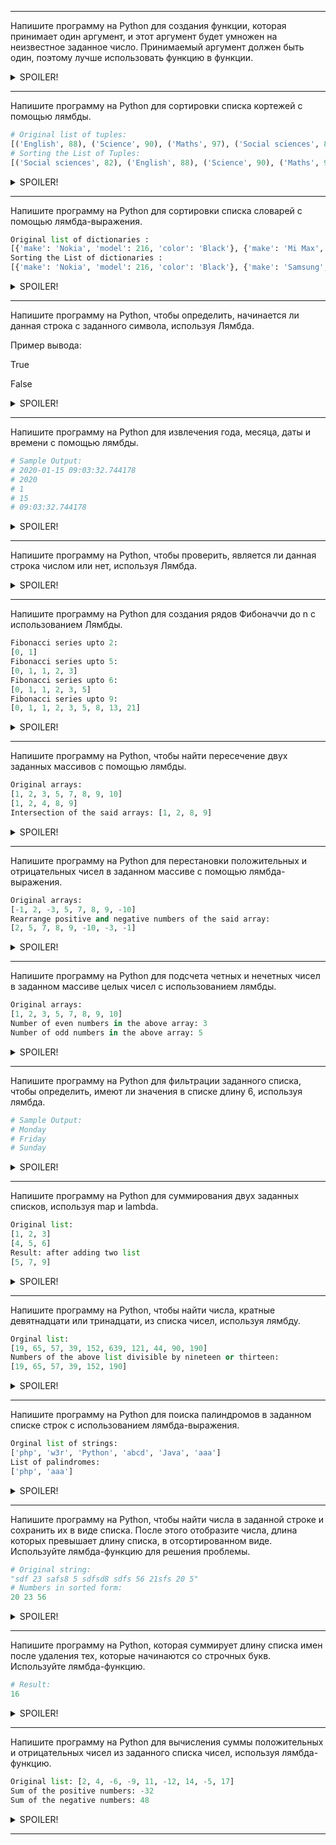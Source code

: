 ___
Напишите программу на Python для создания функции, которая принимает один аргумент, и этот аргумент будет умножен на неизвестное заданное число.
Принимаемый аргумент должен быть один, поэтому лучше использовать функцию в функции.

<details>
<summary>SPOILER! </summary>

```python
def func_compute(n):
    return lambda x : x * n
result = func_compute(3)
print(result(15))

```

</details>

___
Напишите программу на Python для сортировки списка кортежей с помощью лямбды.

```python
# Original list of tuples:
[('English', 88), ('Science', 90), ('Maths', 97), ('Social sciences', 82)]
# Sorting the List of Tuples:
[('Social sciences', 82), ('English', 88), ('Science', 90), ('Maths', 97)]

```
<details>
<summary>SPOILER! </summary>

```python
def sort_list(my_list):
    for i in range(len(my_list) - 1):
        for j in range(i + 1, len(my_list)):
            cur_val = my_list[i]
            next_val = my_list[j]
            if cur_val[1] > next_val[1]:
                temp = my_list[i]
                my_list[i] = my_list[j]
                my_list[j] = temp
    return my_list

def sort_tuple_in_list(sour_list):
    list_num = list(map(lambda num: num[1], sour_list))
    list_sub = list(map(lambda num: num[0], sour_list))
    list_sub2 = [list_sub[list_num.index(sorted(list_num)[i])] for i in range(len(list_sub))]
    return list(zip(list_sub2, sorted(list_num)))

tuple_1 = [('English', 88), ('Science', 90), ('Maths', 97), ('Social sciences', 82)]
print(sort_tuple_in_list(tuple_1))
print(datetime.datetime.today())

subject_marks = [('English', 88), ('Science', 90), ('Maths', 97), ('Social sciences', 82)]
subject_marks.sort(key = lambda x: x[1])
print(subject_marks)

```

</details>

___
Напишите программу на Python для сортировки списка словарей с помощью лямбда-выражения.

```python
Original list of dictionaries :
[{'make': 'Nokia', 'model': 216, 'color': 'Black'}, {'make': 'Mi Max', 'model': '2', 'color': 'Gold'}, {'make': 'Samsung', 'model': 7, 'color': 'Blue'}]
Sorting the List of dictionaries :
[{'make': 'Nokia', 'model': 216, 'color': 'Black'}, {'make': 'Samsung', 'model': 7, 'color': 'Blue'}, {'make': 'Mi Max', 'model': '2', 'color': 'Gold'}]
```

<details>
<summary>SPOILER! </summary>

```python
list_dict = [{'make': 'Nokia', 'model': 216, 'color': 'Black'},
             {'make': 'Samsung', 'model': 7, 'color': 'Blue'},
             {'make': 'Mi Max', 'model': 2, 'color': 'Gold'}]

list_dict.sort(key = lambda x: x['make'])
print(list_dict)


Write a Python program to filter a list of integers using Lambda.
Original list of integers:
[1, 2, 3, 4, 5, 6, 7, 8, 9, 10]
Even numbers from the said list:
[2, 4, 6, 8, 10]
Odd numbers from the said list:
[1, 3, 5, 7, 9]

list_num = [1, 2, 3, 4, 5, 6, 7, 8, 9, 10]
print(list(filter(lambda x: x % 2 == 0, list_num)))
print(list(filter(lambda x: x % 2 != 0, list_num)))
print([i for i in list_num if i % 2 == 0])
print([i for i in list_num if i % 2 != 0])
```
</details>

___
Напишите программу на Python, чтобы определить, начинается ли данная строка с заданного символа, используя Лямбда.

Пример вывода:

True

False

<details>
<summary>SPOILER! </summary>

```python
starts_with = lambda x: True if x.startswith('P') else False
print(starts_with('Python'))
starts_with = lambda x: True if x.startswith('P') else False
print(starts_with('Java'))
```
</details>

___
Напишите программу на Python для извлечения года, месяца, даты и времени с помощью лямбды.

```python
# Sample Output:
# 2020-01-15 09:03:32.744178
# 2020
# 1
# 15
# 09:03:32.744178
```
<details>
<summary>SPOILER! </summary>

```python
import datetime
now = datetime.datetime.now()
print(now)
year = lambda x: x.year
month = lambda x: x.month
day = lambda x: x.day
t = lambda x: x.time()
print(year(now))
print(month(now))
print(day(now))
print(t(now))
```

</details>

___
Напишите программу на Python, чтобы проверить, является ли данная строка числом или нет, используя Лямбда.

<details>
<summary>SPOILER! </summary>

```python
is_num = lambda q: q.replace('.','',1).isdigit()
print(is_num('26587'))
print(is_num('4.2365'))
print(is_num('-12547'))
print(is_num('00'))
print(is_num('A001'))
print(is_num('001'))
print("\nPrint checking numbers:")
is_num1 = lambda r: is_num(r[1:]) if r[0]=='-' else is_num(r)
print(is_num1('-16.4'))
print(is_num1('-24587.11'))
```

</details>

___
Напишите программу на Python для создания рядов Фибоначчи до n с использованием Лямбды.
```python
Fibonacci series upto 2:
[0, 1]
Fibonacci series upto 5:
[0, 1, 1, 2, 3]
Fibonacci series upto 6:
[0, 1, 1, 2, 3, 5]
Fibonacci series upto 9:
[0, 1, 1, 2, 3, 5, 8, 13, 21]
```
<details>
<summary>SPOILER! </summary>

```python
def fibo_func(num):
    if num == 2:
        return 1
    if num <= 1:
        return 0
    return fibo_func(num - 1) + fibo_func(num - 2)

# 1
fibo_list_lambda_1 = lambda len: [fibo_func(i) for i in range(1, len + 1)]
print(fibo_list_lambda_1(9))
# 2
fibo_list_lambda_2 = lambda len: list(map(fibo_func, range(1, len + 1)))
print(fibo_list_lambda_2(9))
# 3
range_list = lambda len: [i for i in range(1, len + 1)]
fibo_list_lambda_3 = lambda len: [fibo_func(i) for i in range_list(len)]
print(fibo_list_lambda_3(9))

fibo_list_lambda_4 = lambda len: list(map(fibo_func, range_list(len)))
print(fibo_list_lambda_4(9))

# 4
from functools import reduce
 
fib_series = lambda n: reduce(lambda x, _: x+[x[-1]+x[-2]], range(n-2), [0, 1])
 
print("Fibonacci series upto 2:")
print(fib_series(2))
print("\nFibonacci series upto 5:")
print(fib_series(5))
print("\nFibonacci series upto 6:")
print(fib_series(6))
print("\nFibonacci series upto 9:")
print(fib_series(9))
```
</details>

___
Напишите программу на Python, чтобы найти пересечение двух заданных массивов с помощью лямбды.
```python
Original arrays:
[1, 2, 3, 5, 7, 8, 9, 10]
[1, 2, 4, 8, 9]
Intersection of the said arrays: [1, 2, 8, 9]
```
<details>
<summary>SPOILER! </summary>

```python
list_1 = [1, 2, 3, 5, 7, 8, 9, 10]
list_2 = [1, 2, 4, 8, 9]
list_intersec_lambda = lambda x, y: list(set(x).intersection(set(y)))
print(list_intersec_lambda(list_1, list_2))
```
</details>

___
Напишите программу на Python для перестановки положительных и отрицательных чисел в заданном массиве с помощью лямбда-выражения.
```python
Original arrays:
[-1, 2, -3, 5, 7, 8, 9, -10]
Rearrange positive and negative numbers of the said array:
[2, 5, 7, 8, 9, -10, -3, -1]
```
<details>
<summary>SPOILER! </summary>

```python
my_list = [-1, 2, -3, 5, 7, 8, 9, -10]
positive_list = lambda array: sorted(list(filter(lambda num: num >= 0, array)))
negative_list = lambda array: sorted(list(filter(lambda num: num < 0, array)), reverse=False)
my_list = positive_list(my_list) + negative_list(my_list)
print(my_list)

array_nums = [-1, 2, -3, 5, 7, 8, 9, -10]
result = sorted(array_nums, key = lambda i: 0 if i == 0 else -1 / i)
print(result)
```

</details>

___
Напишите программу на Python для подсчета четных и нечетных чисел в заданном массиве целых чисел с использованием лямбды.
```python
Original arrays:
[1, 2, 3, 5, 7, 8, 9, 10]
Number of even numbers in the above array: 3
Number of odd numbers in the above array: 5
```
<details>
<summary>SPOILER! </summary>

```python
list_nums = [1, 2, 3, 5, 7, 8, 9, 10]
even_nums = lambda array: len(list(filter(lambda even: even % 2 == 0, array)))
print(even_nums(list_nums))
print(len(list_nums) - even_nums(list_nums))
```

</details>

___
Напишите программу на Python для фильтрации заданного списка, чтобы определить, имеют ли значения в списке длину 6, используя лямбда.
```python
# Sample Output:
# Monday
# Friday
# Sunday
```
<details>
<summary>SPOILER! </summary>

```python
days_list = ['Monday', 'Tuesday', 'Wednesday', 'Thursday', 'Friday', 'Saturday', 'Sunday']
list_filter_1 = lambda l: list(filter(lambda val: len(val) <= l, days_list))
list_filter_2 = lambda l: [i for i in days_list if len(i) <= l]
print(*list_filter_1(7))
print(*list_filter_2(6))
```

</details>

___
Напишите программу на Python для суммирования двух заданных списков, используя map и lambda.
```python
Original list:
[1, 2, 3]
[4, 5, 6]
Result: after adding two list
[5, 7, 9]
```
<details>
<summary>SPOILER! </summary>

```python
def summ_lists(l_1, l_2):
    return l_1 + l_2

list_1 = [1, 2, 3]
list_2 = [4, 5, 6]
list_3 = list(map(summ_lists, list_1, list_2))
list_4 = list(map(lambda a, b: a + b, list_1, list_2))
print(list_3)
print(list_4)
```

</details>

___
Напишите программу на Python, чтобы найти числа, кратные девятнадцати или тринадцати, из списка чисел, используя лямбду.
```python
Orginal list:
[19, 65, 57, 39, 152, 639, 121, 44, 90, 190]
Numbers of the above list divisible by nineteen or thirteen:
[19, 65, 57, 39, 152, 190]
```
<details>
<summary>SPOILER! </summary>

```python
origin_list = [19, 65, 57, 39, 152, 639, 121, 44, 90, 190]
modif_list_1 = lambda array: [i for i in array if i % 13 == 0 or i % 19 == 0]
print(modif_list_1(origin_list))
modif_list_2 = list(filter(lambda x: (x % 13 == 0 or x % 19 == 0), origin_list))
print(modif_list_2)
```

</details>

___
Напишите программу на Python для поиска палиндромов в заданном списке строк с использованием лямбда-выражения.
```python
Orginal list of strings:
['php', 'w3r', 'Python', 'abcd', 'Java', 'aaa']
List of palindromes:
['php', 'aaa']
```
<details>
<summary>SPOILER! </summary>

```python
origin_list = ['php', 'w3r', 'Python', 'abcd', 'Java', 'aaa', 'phhp']
modif_list = list(filter(lambda val: val[:len(val)//2] == (val[len(val)//2 + 1:] if len(val) % 2 != 0 else val[len(val)//2:]), origin_list))
print(modif_list)

texts = ["php", "w3r", "Python", "abcd", "Java", "aaa"]
result = list(filter(lambda x: (x == "".join(reversed(x))), texts)) 
print(result)
```

</details>

___
Напишите программу на Python, чтобы найти числа в заданной строке и сохранить их в виде списка.
После этого отобразите числа, длина которых превышает длину списка, в отсортированном виде.
Используйте лямбда-функцию для решения проблемы.
```python
# Original string:
"sdf 23 safs8 5 sdfsd8 sdfs 56 21sfs 20 5"
# Numbers in sorted form:
20 23 56
```
<details>
<summary>SPOILER! </summary>

```python
origin_str = "sdf 23 safs8 5 sdfsd8 sdfs 56 21sfs 20 5"
num_list = list(filter(lambda val: val.isdigit(), origin_str.split(" ")))
print(*sorted(list(filter(lambda val: int(val) > len(num_list), num_list))))
```

</details>

___
Напишите программу на Python, которая суммирует длину списка имен после удаления
тех, которые начинаются со строчных букв. Используйте лямбда-функцию.
```python
# Result:
16
```
<details>
<summary>SPOILER! </summary>

```python
sample_names = ['sally', 'Dylan', 'rebecca', 'Diana', 'Joanne', 'keith']
filter_name_1 = list(filter(lambda val: val[0].isupper(), sample_names))
filter_name_2 = [len(x) for x in sample_names if x[0].isupper()]

print(len(''.join(filter_name_1)))
print(sum(filter_name_2))
```

</details>

___
Напишите программу на Python для вычисления суммы положительных и отрицательных чисел из заданного списка чисел, используя лямбда-функцию.
```python
Original list: [2, 4, -6, -9, 11, -12, 14, -5, 17]
Sum of the positive numbers: -32
Sum of the negative numbers: 48
```
<details>
<summary>SPOILER! </summary>

```python
nums = [2, 4, -6, -9, 11, -12, 14, -5, 17]
total_negative_nums = list(filter(lambda nums: nums < 0,nums))
total_positive_nums = list(filter(lambda nums: nums > 0,nums))
print(sum(total_negative_nums))
print(sum(total_positive_nums))
```

</details>

___

